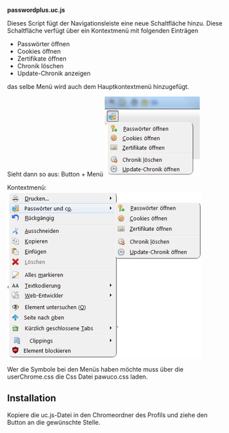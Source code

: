 **passwordplus.uc.js**

Dieses Script fügt der Navigationsleiste eine neue Schaltfläche hinzu.
Diese Schaltfläche verfügt über ein Kontextmenü mit folgenden Einträgen
* Passwörter öffnen
* Cookies öffnen
* Zertifikate öffnen
* Chronik löschen
* Update-Chronik anzeigen

das selbe Menü wird auch dem Hauptkontextmenü hinzugefügt.

Sieht dann so aus:
Button + Menü
![Screenshot](pawuco1.png)

Kontextmenü:
![Screenshot](pawuco2.png)

Wer die Symbole bei den Menüs haben möchte muss über die userChrome.css
die Css Datei pawuco.css laden.

## Installation

Kopiere die uc.js-Datei in den Chromeordner des Profils und ziehe den Button an die gewünschte Stelle.
